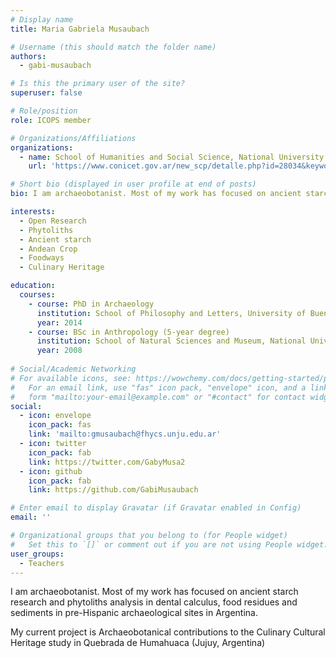```yaml
---
# Display name
title: Maria Gabriela Musaubach

# Username (this should match the folder name)
authors:
  - gabi-musaubach

# Is this the primary user of the site?
superuser: false

# Role/position
role: ICOPS member

# Organizations/Affiliations
organizations:
  - name: School of Humanities and Social Science, National University of Jujuy and Institute of Andean Ecoregions, National Scientific and Technical Research Council
    url: 'https://www.conicet.gov.ar/new_scp/detalle.php?id=28034&keywords=MUSAUBACH%2BMARIA%2BGABRIELA&datos_academicos=yes'

# Short bio (displayed in user profile at end of posts)
bio: I am archaeobotanist. Most of my work has focused on ancient starch research and phytoliths analysis in dental calculus, food residues and sediments in pre-Hispanic archaeological sites in Argentina. My current project is Archaeobotanical contributions to the Culinary Cultural Heritage study in Quebrada de Humahuaca (Jujuy, Argentina).

interests:
  - Open Research
  - Phytoliths
  - Ancient starch
  - Andean Crop
  - Foodways
  - Culinary Heritage

education:
  courses:
    - course: PhD in Archaeology
      institution: School of Philosophy and Letters, University of Buenos Aires (Argentina)
      year: 2014
    - course: BSc in Anthropology (5-year degree)
      institution: School of Natural Sciences and Museum, National University of La Plata (Argentina)
      year: 2008
      
# Social/Academic Networking
# For available icons, see: https://wowchemy.com/docs/getting-started/page-builder/#icons
#   For an email link, use "fas" icon pack, "envelope" icon, and a link in the
#   form "mailto:your-email@example.com" or "#contact" for contact widget.
social:
  - icon: envelope
    icon_pack: fas
    link: 'mailto:gmusaubach@fhycs.unju.edu.ar'
  - icon: twitter
    icon_pack: fab
    link: https://twitter.com/GabyMusa2
  - icon: github
    icon_pack: fab
    link: https://github.com/GabiMusaubach

# Enter email to display Gravatar (if Gravatar enabled in Config)
email: ''

# Organizational groups that you belong to (for People widget)
#   Set this to `[]` or comment out if you are not using People widget.
user_groups:
  - Teachers
---
```


I am archaeobotanist. Most of my work has focused on ancient starch research and phytoliths analysis in dental calculus, food residues and sediments in pre-Hispanic archaeological sites in Argentina. 

My current project is Archaeobotanical contributions to the Culinary Cultural Heritage study in Quebrada de Humahuaca (Jujuy, Argentina)
